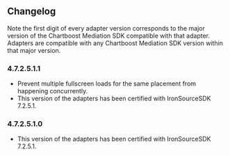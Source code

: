 ## Changelog

Note the first digit of every adapter version corresponds to the major version of the Chartboost Mediation SDK compatible with that adapter. 
Adapters are compatible with any Chartboost Mediation SDK version within that major version.

### 4.7.2.5.1.1
- Prevent multiple fullscreen loads for the same placement from happening concurrently.
- This version of the adapters has been certified with IronSourceSDK 7.2.5.1.

### 4.7.2.5.1.0
- This version of the adapters has been certified with IronSourceSDK 7.2.5.1.
